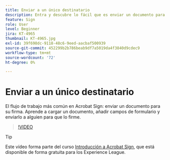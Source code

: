 ```yaml
---
title: Enviar a un único destinatario
description: Entra y descubre lo fácil que es enviar un documento para su firma
feature: Sign
role: User
level: Beginner
jira: KT-4965
thumbnail: KT-4965.jpg
exl-id: 39f698dc-9118-48c6-9eed-aacbaf500939
source-git-commit: 452299b2b786beab9df7a5019da4f3840d9cdec9
workflow-type: tm+mt
source-wordcount: '72'
ht-degree: 0%

---
```


# Enviar a un único destinatario

El flujo de trabajo más común en Acrobat Sign: enviar un documento para su firma. Aprende a cargar un documento, añadir campos de formulario y enviarlo a alguien para que lo firme.

>[!VIDEO](https://video.tv.adobe.com/v/341295?quality=12&learn=on&hidetitle=true)

>[!TIP]
>
>Este vídeo forma parte del curso [Introducción a Acrobat Sign](https://experienceleague.adobe.com/?recommended=Sign-U-1-2020.1), que está disponible de forma gratuita para los Experience League.
